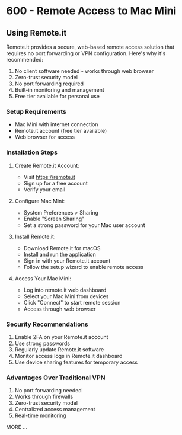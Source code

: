 # 600 - Remote Access to Mac Mini

## Using Remote.it

Remote.it provides a secure, web-based remote access solution that requires no port forwarding or VPN configuration. Here's why it's recommended:

1. No client software needed - works through web browser
2. Zero-trust security model
3. No port forwarding required
4. Built-in monitoring and management
5. Free tier available for personal use

### Setup Requirements

- Mac Mini with internet connection
- Remote.it account (free tier available)
- Web browser for access

### Installation Steps

1. Create Remote.it Account:
   - Visit https://remote.it
   - Sign up for a free account
   - Verify your email

2. Configure Mac Mini:
   - System Preferences > Sharing
   - Enable "Screen Sharing"
   - Set a strong password for your Mac user account

3. Install Remote.it:
   - Download Remote.it for macOS
   - Install and run the application
   - Sign in with your Remote.it account
   - Follow the setup wizard to enable remote access

4. Access Your Mac Mini:
   - Log into remote.it web dashboard
   - Select your Mac Mini from devices
   - Click "Connect" to start remote session
   - Access through web browser

### Security Recommendations

1. Enable 2FA on your Remote.it account
2. Use strong passwords
3. Regularly update Remote.it software
4. Monitor access logs in Remote.it dashboard
5. Use device sharing features for temporary access

### Advantages Over Traditional VPN

1. No port forwarding needed
2. Works through firewalls
3. Zero-trust security model
4. Centralized access management
5. Real-time monitoring

MORE ...